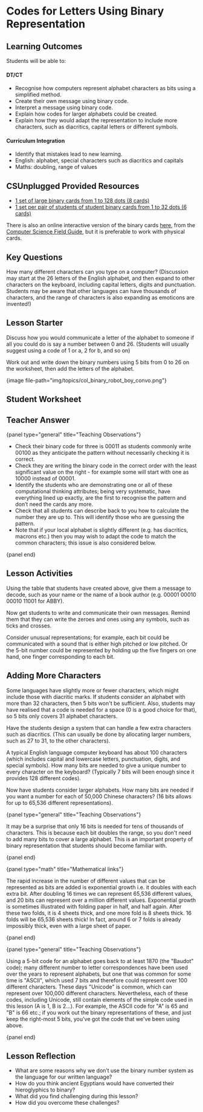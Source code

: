 # Codes for Letters Using Binary Representation

## Learning Outcomes

Students will be able to:

#### DT/CT

- Recognise how computers represent alphabet characters as bits using a simplified method.
- Create their own message using binary code.
- Interpret a message using binary code.
- Explain how codes for larger alphabets could be created.
- Explain how they would adapt the representation to include more characters, such as diacritics, capital letters or different symbols.

#### Curriculum Integration

- Identify that mistakes lead to new learning.
- English: alphabet, special characters such as diacritics and capitals
- Maths: doubling, range of values


## CSUnplugged Provided Resources

- [1 set of large binary cards from 1 to 128 dots (8 cards)](https://drive.google.com/file/d/0B-SN1PgPBbCYV0ZQc3VmaEs4ZXM/view?usp=sharing)
- [1 set per pair of students of student binary cards from 1 to 32 dots (6 cards)](https://drive.google.com/file/d/0B-SN1PgPBbCYQW1xcmVkekg2S1k/view?usp=sharing)

There is also an online interactive version of the binary cards [here](http://www.csfieldguide.org.nz/en/interactives/binary-cards/index.html?digits=8), from the [Computer Science Field Guide](http://www.csfieldguide.org.nz/), but it is preferable to work with physical cards.

## Key Questions

How many different characters can you type on a computer?
(Discussion may start at the 26 letters of the English alphabet, and then expand to other characters on the keyboard, including capital letters, digits and punctuation.
Students may be aware that other languages can have thousands of characters, and the range of characters is also expanding as emoticons are invented!)

## Lesson Starter

Discuss how you would communicate a letter of the alphabet to someone if all you could do is say a number between 0 and 26.
(Students will usually suggest using a code of 1 or a, 2 for b, and so on)

Work out and write down the binary numbers using 5 bits from 0 to 26 on the worksheet, then add the letters of the alphabet.

{image file-path="img/topics/col_binary_robot_boy_convo.png"}

## Student Worksheet

## Teacher Answer

{panel type="general" title="Teaching Observations"}

- Check their binary code for three is 00011 as students commonly write 00100 as they anticipate the pattern without necessarily checking it is correct.
- Check they are writing the binary code in the correct order with the least significant value on the right - for example some will start with one as 10000 instead of 00001.
- Identify the students who are demonstrating one or all of these computational thinking attributes; being very systematic, have everything lined up exactly, are the first to recognise the pattern and don’t need the cards any more.
- Check that all students can describe back to you how to calculate the number they are up to. This will identify those who are guessing the pattern.
- Note that if your local alphabet is slightly different (e.g. has diacritics, macrons etc.) then you may wish to adapt the code to match the common characters; this issue is also considered below.

{panel end}


## Lesson Activities

Using the table that students have created above, give them a message to decode, such as your name or the name of a book author (e.g. 00001 00010 00010 11001 for ABBY).

Now get students to write and communicate their own messages. Remind them that they can write the zeroes and ones using any symbols, such as ticks and crosses.

Consider unusual representations; for example, each bit could be communicated with a sound that is either high pitched or low pitched. Or the 5-bit number could be represented by holding up the five fingers on one hand, one finger corresponding to each bit.

## Adding More Characters

Some languages have slightly more or fewer characters, which might include those with diacritic marks. If students consider an alphabet with more than 32 characters, then 5 bits won't be sufficient.
Also, students may have realised that a code is needed for a space (0 is a good choice for that), so 5 bits only covers 31 alphabet characters.

Have the students design a system that can handle a few extra characters such as diacritics. (This can usually be done by allocating larger numbers, such as 27 to 31, to the other characters).

A typical English language computer keyboard has about 100 characters (which includes capital and lowercase letters, punctuation, digits, and special symbols).
How many bits are needed to give a unique number to every character on the keyboard? (Typically 7 bits will been enough since it provides 128 different codes).

Now have students consider larger alphabets. How many bits are needed if you want a number for each of 50,000 Chinese characters? (16 bits allows for up to 65,536 different representations).

{panel type="general" title="Teaching Observations"}

It may be a surprise that only 16 bits is needed for tens of thousands of characters. This is because each bit doubles the range, so you don't need to add many bits to cover a large alphabet. This is an important property of binary representation that students should become familiar with.

{panel end}

{panel type="math" title="Mathematical links"}

The rapid increase in the number of different values that can be represented as bits are added is exponential growth i.e. it doubles with each extra bit.
After doubling 16 times we can represent 65,536 different values, and 20 bits can represent over a million different values.
Exponential growth is sometimes illustrated with folding paper in half, and half again.
After these two folds, it is 4 sheets thick, and one more fold is 8 sheets thick. 16 folds will be 65,536 sheets thick!
In fact, around 6 or 7 folds is already impossibly thick, even with a large sheet of paper.

{panel end}

{panel type="general" title="Teaching Observations"}

Using a 5-bit code for an alphabet goes back to at least 1870 (the "Baudot" code); many different number to letter correspondences have been used over the years to represent alphabets, but one that was common for some time is "ASCII", which used 7 bits and therefore could represent over 100 different characters.
These days "Unicode" is common, which can represent over 100,000 different characters.
Nevertheless, each of these codes, including Unicode, still contain elements of the simple code used in this lesson (A is 1, B is 2...).
For example, the ASCII code for "A" is 65 and "B" is 66 etc.; if you work out the binary representations of these, and just keep the right-most 5 bits, you've got the code that we've been using above.

{panel end}

## Lesson Reflection

- What are some reasons why we don’t use the binary number system as the language for our written language?
- How do you think ancient Egyptians would have converted their hieroglyphics to binary?
- What did you find challenging during this lesson?
- How did you overcome these challenges?
